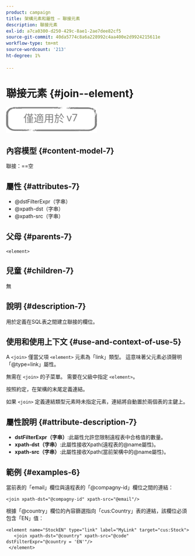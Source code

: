 ```yaml
---
product: campaign
title: 架構元素和屬性 — 聯接元素
description: 聯接元素
exl-id: a7ca0300-d250-429c-8ae1-2ae7dee82cf5
source-git-commit: 40da5774c8a6a228992c4aa400e2d9924215611e
workflow-type: tm+mt
source-wordcount: '213'
ht-degree: 1%

---
```


# 聯接元素 {#join--element}

![](../../../assets/v7-only.svg)

## 內容模型 {#content-model-7}

聯接：==空

## 屬性 {#attributes-7}

* @dstFilterExpr（字串）
* @xpath-dst（字串）
* @xpath-src（字串）

## 父母 {#parents-7}

`<element>`

## 兒童 {#children-7}

無

## 說明 {#description-7}

用於定義在SQL表之間建立聯接的欄位。

## 使用和使用上下文 {#use-and-context-of-use-5}

A `<join>`  僅當父項  `<element>`  元素為「link」類型。 這意味著父元素必須聲明「@type=link」屬性。

無需在 `<join>`  的子菜單。 需要在父級中指定  `<element>`。

按照約定，在架構的末尾定義連結。

如果 `<join>` 定義連結類型元素時未指定元素，連結將自動置於兩個表的主鍵上。

## 屬性說明 {#attribute-description-7}

* **dstFilterExpr（字串）**:此屬性允許您限制遠程表中合格值的數量。
* **xpath-dst（字串）**:此屬性接收Xpath(遠程表的@name屬性)。
* **xpath-src（字串）**:此屬性接收Xpath(當前架構中的@name屬性)。

## 範例 {#examples-6}

當前表的「email」欄位與遠程表的「@compagny-id」欄位之間的連結：

```
<join xpath-dst="@compagny-id" xpath-src="@email"/>
```

根據「@country」欄位的內容篩選指向「cus:Country」表的連結，該欄位必須包含「EN」值：

```
<element name="StockEN" type="link" label="MyLink" target="cus:Stock">
   <join xpath-dst="@country" xpath-src="@code" dstFilterExpr="@country = 'EN'"/>
 </element>
```
